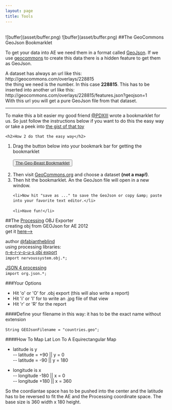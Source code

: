 ```yaml
---
layout: page
title: Tools
---  
```

<br>  
![buffer](asset/buffer.png)  
![buffer](asset/buffer.png)  
##The GeoCommons GeoJson Bookmarklet  
<p>To get your data into AE we need them in a format called <a href="http://www.geojson.org">GeoJson</a>. If we use <a href="http://geocommons.com">geocommons</a> to create this data there is a hidden feature to get them as GeoJson.</p>
<p>A dataset has always an url like this: http://geocommons.com/overlays/228815
	<br>
	the thing we need is the number. In this case <strong>228815</strong>. This has to be inserted into another url like this: http://geocommons.com/overlays/228815/features.json?geojson=1
	<br>
  With this url you will get a pure GeoJson file from that dataset.</p>


----------------  

<div class="hero-unit">
	 <p>To make this a bit easier my good friend <a href="http://twitter.com/PDXIII">@PDXIII</a> wrote a bookmarklet for us. So just follow the instructions below if you want to do this the easy way or take a peek into <a href="https://gist.github.com/3680067">the gist of that toy</a></p>  

	<h2>How 2 do that the easy way</h2>
<ol>
	<li>Drag the button below into your bookmark bar for getting the bookmarklet</li>

<br>
<button><a href="javascript:(function(){var currURL=document.URL;var dataSetID=currURL.match('([0-9]+)');var dataSetURL='http://geocommons.com/overlays/'+dataSetID[0]+'/features.json?geojson=1';dataSetJSON=window.open(dataSetURL,'GeoCommonsJSON');}());">The-Geo-Beast Bookmarklet</a>
</button>
<br>
<br>
<li>Then visit <a href="http://geocommons.com/">GeoCommons.org</a> and choose a dataset <strong>(not a map!)</strong>.
</li>
	<li>Then hit the bookmarklet. An the GeoJson file will open in a new window.</li>

	<li>Now hit "save as ..." to save the GeoJson or copy &amp; paste into your favorite text editor.</li>

	<li>Have fun!</li>
</ol>

</div>


##The [Processing](http://processing.org) OBJ Exporter  
creating obj from GEOJson for AE 2012  
get it [here-->](https://github.com/downloads/fabiantheblind/The-Geo-Beast/GeoJsonToWavefrontOBJ.zip)  
  
author [@fabiantheblind](http://fabiantheblind.github.com)   
using processing libraries:  
<a href="http://n-e-r-v-o-u-s.com/tools/obj.php">n-e-r-v-o-u-s obj export</a><br>
<code>import nervoussystem.obj.*;</code>

<a href="https://github.com/agoransson/JSON-processing">JSON 4 processing</a><br>
<code>import org.json.*;</code>


###Your Options
- Hit 'o' or 'O' for .obj export (this will also write a report)  
- Hit 'i' or 'I' for to write an .jpg file of that view  
- Hit 'r' or 'R' for the report  

####Define your filename in this way:
it has to be the exact name without extension  

<code>String GEOJsonFilename = "countries.geo";</code>

####How To Map Lat Lon To A Equirectangular Map  
- latitude is y  
-- latitude = +90 || y = 0   
-- latitude = -90 || y = 180  

- longitude is x  
-- longitude  -180 || x = 0  
-- longitude  +180 || x = 360  

So the coordiantae space has to be pushed into the center and the latitude has to be reversed to fit the AE and the Processing coordinate space. The base size is 360 width x 180 height.
